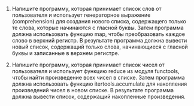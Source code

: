 1. Напишите программу, которая принимает список слов от пользователя и использует генераторное выражение (comprehension) для создания нового списка, содержащего только те слова, которые начинаются с гласной буквы. Затем программа должна использовать функцию map, чтобы преобразовать каждое слово в верхний регистр. В результате программа должна вывести новый список, содержащий только слова, начинающиеся с гласной буквы и записанные в верхнем регистре.


2. Напишите программу, которая принимает список чисел от пользователя и использует функцию reduce из модуля functools, чтобы найти произведение всех чисел в списке. Затем программа должна использовать функцию itertools.accumulate для накопления произведений чисел в новом списке. В результате программа должна вывести список, содержащий накопленные произведения.